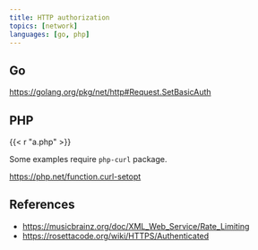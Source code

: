 ```yaml
---
title: HTTP authorization
topics: [network]
languages: [go, php]
---
```


## Go

<https://golang.org/pkg/net/http#Request.SetBasicAuth>

## PHP

{{< r "a.php" >}}

Some examples require `php-curl` package.

<https://php.net/function.curl-setopt>

## References

- <https://musicbrainz.org/doc/XML_Web_Service/Rate_Limiting>
- <https://rosettacode.org/wiki/HTTPS/Authenticated>

